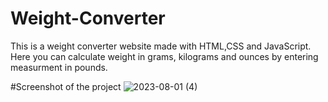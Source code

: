 # Weight-Converter
This is a weight converter website made with HTML,CSS and JavaScript. Here you can calculate weight in grams, kilograms and ounces by entering measurment in pounds.

#Screenshot of the project
![2023-08-01 (4)](https://github.com/nehaSamipa8/Weight-Converter/assets/112778133/785cf5ce-e165-46a7-9d89-be4f8a05f25f)
